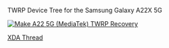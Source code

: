 TWRP Device Tree for the Samsung Galaxy A22X 5G 

[![Make A22 5G (MediaTek) TWRP Recovery](https://github.com/aHVzY2g/twrp-device-samsung-a22x/actions/workflows/release.yml/badge.svg)](https://github.com/aHVzY2g/twrp-device-samsung-a22x/actions/workflows/release.yml)

[XDA Thread](https://forum.xda-developers.com/t/recovery-unofficial-experimental-alpha-twrp-for-galaxy-a22-5g-sm-a226b.4448857/)
